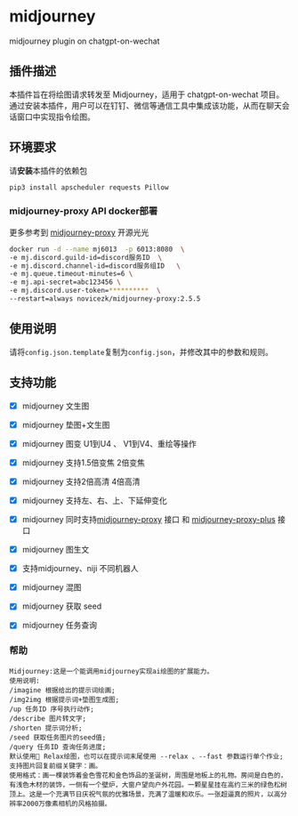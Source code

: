 # midjourney
midjourney plugin on chatgpt-on-wechat

## 插件描述

本插件旨在将绘图请求转发至 Midjourney，适用于 chatgpt-on-wechat 项目。通过安装本插件，用户可以在钉钉、微信等通信工具中集成该功能，从而在聊天会话窗口中实现指令绘图。
## 环境要求

请**安装**本插件的依赖包

```
pip3 install apscheduler requests Pillow
```

### midjourney-proxy API docker部署
更多参考到 [midjourney-proxy](https://github.com/novicezk/midjourney-proxy) 开源光光
```bash
docker run -d --name mj6013  -p 6013:8080  \
-e mj.discord.guild-id=discord服务ID  \
-e mj.discord.channel-id=discord服务组ID   \
-e mj.queue.timeout-minutes=6 \
-e mj.api-secret=abc123456 \
-e mj.discord.user-token=**********  \
--restart=always novicezk/midjourney-proxy:2.5.5
```

## 使用说明

请将`config.json.template`复制为`config.json`，并修改其中的参数和规则。

## 支持功能
- [x] midjourney 文生图
- [x] midjourney 垫图+文生图
- [X] midjourney 图变 U1到U4 、 V1到V4、重绘等操作
- [X] midjourney 支持1.5倍变焦 2倍变焦
- [X] midjourney 支持2倍高清 4倍高清
- [X] midjourney 支持左、右、上、下延伸变化
- [X] midjourney 同时支持[midjourney-proxy](https://github.com/novicezk/midjourney-proxy) 接口 和 [midjourney-proxy-plus](https://github.com/litter-coder/midjourney-proxy-plus) 接口
- [X] midjourney 图生文
- [X] 支持midjourney、niji 不同机器人
- [X] midjourney 混图
- [X] midjourney 获取 seed
- [X] midjourney 任务查询


### 帮助

```
Midjourney:这是一个能调用midjourney实现ai绘图的扩展能力。
使用说明:
/imagine 根据给出的提示词绘画;
/img2img 根据提示词+垫图生成图;
/up 任务ID 序号执行动作;
/describe 图片转文字;
/shorten 提示词分析;
/seed 获取任务图片的seed值;
/query 任务ID 查询任务进度;
默认使用🐢 Relax绘图，也可以在提示词末尾使用 --relax 、--fast 参数运行单个作业;
支持图片回复前缀关键字：画。
使用格式：画一棵装饰着金色雪花和金色饰品的圣诞树，周围是地板上的礼物。房间是白色的，有浅色木材的装饰，一侧有一个壁炉，大窗户望向户外花园。一颗星星挂在高约三米的绿色松树顶上。这是一个充满节日庆祝气氛的优雅场景，充满了温暖和欢乐。一张超逼真的照片，以高分辨率2000万像素相机的风格拍摄。
```
